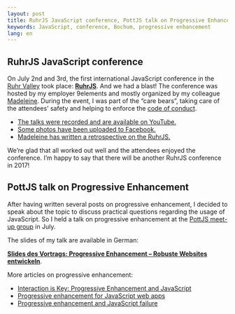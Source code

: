 ```yaml
---
layout: post
title: RuhrJS JavaScript conference, PottJS talk on Progressive Enhancement
keywords: JavaScript, conference, Bochum, progressive enhancement
lang: en
---
```


## RuhrJS JavaScript conference

On July 2nd and 3rd, the first international JavaScript conference in the [Ruhr Valley](https://en.wikipedia.org/wiki/Ruhr) took place: **[RuhrJS](http://ruhrjs.de)**. And we had a blast! The conference was hosted by my employer 9elements and mostly organized by my colleague [Madeleine](https://twitter.com/Maggysche). During the event, I was part of the “care bears”, taking care of the attendees’ safety and helping to enforce the [code of conduct](http://ruhrjs.de/#code-of-conduct).

<ul class="compact-list">
  <li>
    <a href="https://www.youtube.com/watch?list=PLZQv2lZnFSKdQUEK2c9KQ1nxQpXTizy_D&v=EfEgp49m5As">The talks were recorded and are available on YouTube.</a>
  </li>
  <li>
    <a href="https://www.facebook.com/ruhrjs/photos/?tab=album&album_id=519266088258193">Some photos have been uploaded to Facebook.</a>
  </li>
  <li>
    <a href="http://9elements.com/io/index.php/retrospect-ruhrjs/">Madeleine has written a retrospective on the RuhrJS.</a>
  </li>
</ul>

We’re glad that all worked out well and the attendees enjoyed the conference. I’m happy to say that there will be another RuhrJS conference in 2017!

## PottJS talk on Progressive Enhancement

After having written several posts on progressive enhancement, I decided to speak about the topic to discuss practical questions regarding the usage of JavaScript. So I held a talk on progressive enhancement at the [PottJS meet-up group](http://pottjs.de) in July.

The slides of my talk are available in German:

**<a href="/progressive-enhancement-pottjs/">Slides des Vortrags: Progressive Enhancement – Robuste Websites entwickeln</a>**.

More articles on progressive enhancement:

<ul class="compact-list">
  <li>
    <a href="/interaction-is-key/" hreflang="en" lang="en">Interaction is Key: Progressive Enhancement and JavaScript</a>
  </li>
  <li>
    <a href="/single-page-apps/" hreflang="en" lang="en">Progressive enhancement for JavaScript web apps</a>
  </li>
  <li>
    <a href="/javascript-failure/" hreflang="en" lang="en">Progressive enhancement and JavaScript failure</a>
  </li>
</ul>
